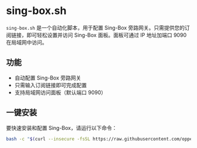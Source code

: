 # sing-box.sh

`sing-box.sh` 是一个自动化脚本，用于配置 Sing-Box 旁路网关。只需提供您的订阅链接，即可轻松设置并访问 Sing-Box 面板。面板可通过 IP 地址加端口 9090 在局域网中访问。

## 功能

- 自动配置 Sing-Box 旁路网关
- 只需输入订阅链接即可完成配置
- 支持局域网访问面板（默认端口 9090）

## 一键安装

要快速安装和配置 Sing-Box，请运行以下命令：

```bash
bash -c "$(curl --insecure -fsSL https://raw.githubusercontent.com/oppen321/sing-box/main/sing-box.sh)"